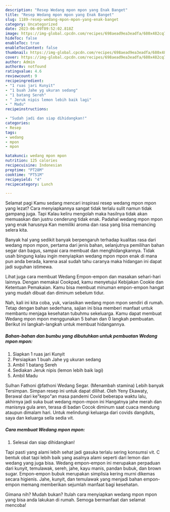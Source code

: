 ```yaml
---
description: "Resep Wedang mpon mpon yang Enak Banget"
title: "Resep Wedang mpon mpon yang Enak Banget"
slug: 1189-resep-wedang-mpon-mpon-yang-enak-banget
category: Uncategorized
date: 2023-06-09T09:52:02.818Z
image: https://img-global.cpcdn.com/recipes/698aead9ea3eadfa/680x482cq70/wedang-mpon-mpon-foto-resep-utama.jpg
hideToc: false
enableToc: true
enableTocContent: false
thumbnail: https://img-global.cpcdn.com/recipes/698aead9ea3eadfa/680x482cq70/wedang-mpon-mpon-foto-resep-utama.jpg
cover: https://img-global.cpcdn.com/recipes/698aead9ea3eadfa/680x482cq70/wedang-mpon-mpon-foto-resep-utama.jpg
author: Admin
authorAv: notfound
ratingvalue: 4.6
reviewcount: 9
recipeingredient:
- "1 ruas jari Kunyit"
- "1 buah Jahe yg ukuran sedang"
- "1 batang Sereh"
- " Jeruk nipis lemon lebih baik lagi"
- " Madu"
recipeinstructions:

- "Sudah jadi dan siap dihidangkan!"
categories:
- Resep
tags:
- wedang
- mpon
- mpon

katakunci: wedang mpon mpon 
nutrition: 125 calories
recipecuisine: Indonesian
preptime: "PT28M"
cooktime: "PT51M"
recipeyield: "4"
recipecategory: Lunch

---
```



Selamat pagi Kamu sedang mencari inspirasi resep wedang mpon mpon yang lezat? Cara menyiapkannya sangat tidak terlalu sulit namun tidak gampang juga. Tapi Kalau keliru mengolah maka hasilnya tidak akan memuaskan dan justru cenderung tidak enak. Padahal wedang mpon mpon yang enak harusnya Kan memiliki aroma dan rasa yang bisa memancing selera kita.


Banyak hal yang sedikit banyak berpengaruh terhadap kualitas rasa dari wedang mpon mpon, pertama dari jenis bahan, selanjutnya pemilihan bahan segar dan bagus, sampai cara membuat dan menghidangkannya. Tidak usah bingung kalau ingin menyiapkan wedang mpon mpon enak di mana pun anda berada, karena asal sudah tahu caranya maka hidangan ini dapat jadi suguhan istimewa.

Lihat juga cara membuat Wedang Empon-empon dan masakan sehari-hari lainnya. Dengan memakai Cookpad, kamu menyetujui Kebijakan Cookie dan Ketentuan Pemakaian. Kamu bisa membuat minuman empon-empon hangat yang mudah dibuat dan diminum sebelum tidur.


Nah, kali ini kita coba, yuk, variasikan wedang mpon mpon sendiri di rumah. Tetap dengan bahan sederhana, sajian ini bisa memberi manfaat untuk membantu menjaga kesehatan tubuhmu sekeluarga. Kamu dapat membuat Wedang mpon mpon menggunakan 5 bahan dan 0 langkah pembuatan. Berikut ini langkah-langkah untuk membuat hidangannya.

<!--inarticleads1-->

##### Bahan-bahan dan bumbu yang dibutuhkan untuk pembuatan Wedang mpon mpon:

1. Siapkan 1 ruas jari Kunyit
1. Persiapkan 1 buah Jahe yg ukuran sedang
1. Ambil 1 batang Sereh
1. Sediakan  Jeruk nipis (lemon lebih baik lagi)
1. Ambil  Madu


Sulhan Fathoni @fathoni Wedang Segar. (Menambah stamina) Lebih banyak Tersimpan. Simpan resep ini untuk dapat dilihat. Oleh Yeny Ekawaty, Berawal dari ke&#34;kepo&#34;an masa pandemi Covid beberapa waktu lalu, akhirnya jadi suka buat wedang mpon-mpon ini Hangatnya jahe merah dan manisnya gula aren, terasa di badan Cocok diminum saat cuaca mendung ataupun dimalam hari. Untuk melindungi keluarga dari covids dangduts, saya dan keluarga sella sedia vit. 

<!--inarticleads2-->

##### Cara membuat Wedang mpon mpon:


1. Selesai dan siap dihidangkan!

Tapi pasti yang alami lebih sehat jadi gasuka terlalu sering konsumsi vit. C bentuk obat tapi lebih baik yang asalnya alami seperti dari lemon dan wedang yang juga bisa. Wedang empon-empon ini merupakan perpaduan dari kunyit, temulawak, sereh, jahe, kayu manis, pandan bubuk, dan brown sugar. Empon-empon bubuk merupakan simplisia kering murni dikemas secara higienis. Jahe, kunyit, dan temulawak yang menjadi bahan empon-empon memang memberikan sejumlah manfaat bagi kesehatan. 

Gimana nih? Mudah bukan? Itulah cara menyiapkan wedang mpon mpon yang bisa anda lakukan di rumah. Semoga bermanfaat dan selamat mencoba!
